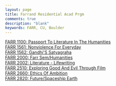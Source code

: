 ```yaml
---
layout: page
title: Farrand Residential Acad Prgm
comments: true
description: "blank"
keywords: FARR, CU, Boulder
---
```

<body>
<div><a href="../../courses/FARR-1100">FARR 1100: Passport To Literature In The Humanities</a></div>
<div><a href="../../courses/FARR-1561">FARR 1561: Nonviolence For Everyday</a></div>
<div><a href="../../courses/FARR-1562">FARR 1562: Gandhi'S Satyagraha</a></div>
<div><a href="../../courses/FARR-2000">FARR 2000: Farr Sem/Humanities</a></div>
<div><a href="../../courses/FARR-2002">FARR 2002: Literature - Lifewriting</a></div>
<div><a href="../../courses/FARR-2510">FARR 2510: Exploring Good And Evil Through Film</a></div>
<div><a href="../../courses/FARR-2660">FARR 2660: Ethics Of Ambition</a></div>
<div><a href="../../courses/FARR-2820">FARR 2820: Future/Spaceship Earth</a></div>
</body>